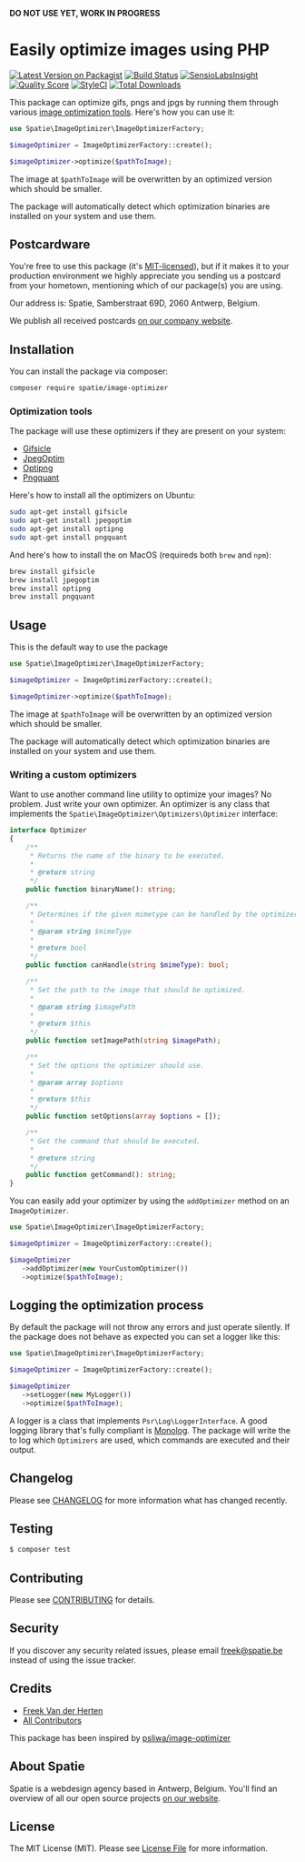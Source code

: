 **DO NOT USE YET, WORK IN PROGRESS**

# Easily optimize images using PHP

[![Latest Version on Packagist](https://img.shields.io/packagist/v/spatie/image-optimizer.svg?style=flat-square)](https://packagist.org/packages/spatie/image-optimizer)
[![Build Status](https://img.shields.io/travis/spatie/image-optimizer/master.svg?style=flat-square)](https://travis-ci.org/spatie/image-optimizer)
[![SensioLabsInsight](https://img.shields.io/sensiolabs/i/5e00b329-08b4-41c7-ba3b-2a3a2b2594f4.svg?style=flat-square)](https://insight.sensiolabs.com/projects/5e00b329-08b4-41c7-ba3b-2a3a2b2594f4)
[![Quality Score](https://img.shields.io/scrutinizer/g/spatie/image-optimizer.svg?style=flat-square)](https://scrutinizer-ci.com/g/spatie/image-optimizer)
[![StyleCI](https://styleci.io/repos/96041872/shield?branch=master)](https://styleci.io/repos/96041872)
[![Total Downloads](https://img.shields.io/packagist/dt/spatie/image-optimizer.svg?style=flat-square)](https://packagist.org/packages/spatie/image-optimizer)

This package can optimize gifs, pngs and jpgs by running them through various [image optimization tools](#image-optimization-tools). Here's how you can use it:

```php
use Spatie\ImageOptimizer\ImageOptimizerFactory;

$imageOptimizer = ImageOptimizerFactory::create();

$imageOptimizer->optimize($pathToImage);
```

The image at `$pathToImage` will be overwritten by an optimized version which should be smaller. 

The package will automatically detect which optimization binaries are installed on your system and use them.

## Postcardware

You're free to use this package (it's [MIT-licensed](LICENSE.md)), but if it makes it to your production environment we highly appreciate you sending us a postcard from your hometown, mentioning which of our package(s) you are using.

Our address is: Spatie, Samberstraat 69D, 2060 Antwerp, Belgium.

We publish all received postcards [on our company website](https://spatie.be/en/opensource/postcards).

## Installation

You can install the package via composer:

```bash
composer require spatie/image-optimizer
```

### Optimization tools

The package will use these optimizers if they are present on your system:

- [Gifsicle](http://www.lcdf.org/gifsicle/)
- [JpegOptim](http://freecode.com/projects/jpegoptim)
- [Optipng](http://optipng.sourceforge.net/)
- [Pngquant](https://pngquant.org/)

Here's how to install all the optimizers on Ubuntu:

```bash
sudo apt-get install gifsicle
sudo apt-get install jpegoptim
sudo apt-get install optipng
sudo apt-get install pngquant
```

And here's how to install the on MacOS (requireds both `brew` and `npm`):

```php
brew install gifsicle
brew install jpegoptim
brew install optipng
brew install pngquant
```

## Usage

This is the default way to use the package

``` php
use Spatie\ImageOptimizer\ImageOptimizerFactory;

$imageOptimizer = ImageOptimizerFactory::create();

$imageOptimizer->optimize($pathToImage);
```

The image at `$pathToImage` will be overwritten by an optimized version which should be smaller. 

The package will automatically detect which optimization binaries are installed on your system and use them.

### Writing a custom optimizers

Want to use another command line utility to optimize your images? No problem. Just write your own optimizer. An optimizer is any class that implements the `Spatie\ImageOptimizer\Optimizers\Optimizer` interface:

```php
interface Optimizer
{
    /**
     * Returns the name of the binary to be executed.
     *
     * @return string
     */
    public function binaryName(): string;

    /**
     * Determines if the given mimetype can be handled by the optimizer.
     *
     * @param string $mimeType
     *
     * @return bool
     */
    public function canHandle(string $mimeType): bool;

    /**
     * Set the path to the image that should be optimized.
     *
     * @param string $imagePath
     *
     * @return $this
     */
    public function setImagePath(string $imagePath);

    /**
     * Set the options the optimizer should use.
     *
     * @param array $options
     *
     * @return $this
     */
    public function setOptions(array $options = []);

    /**
     * Get the command that should be executed.
     *
     * @return string
     */
    public function getCommand(): string;
}
```

You can easily add your optimizer by using the `addOptimizer` method on an `ImageOptimizer`.

``` php
use Spatie\ImageOptimizer\ImageOptimizerFactory;

$imageOptimizer = ImageOptimizerFactory::create();

$imageOptimizer
   ->addOptimizer(new YourCustomOptimizer())
   ->optimize($pathToImage);
```

## Logging the optimization process

By default the package will not throw any errors and just operate silently. If the package does not behave as expected you can set a logger like this:

```php
use Spatie\ImageOptimizer\ImageOptimizerFactory;

$imageOptimizer = ImageOptimizerFactory::create();

$imageOptimizer
   ->setLogger(new MyLogger())
   ->optimize($pathToImage);
```

A logger is a class that implements `Psr\Log\LoggerInterface`. A good logging library that's fully compliant is [Monolog](https://github.com/Seldaek/monolog). The package will write the to log which `Optimizers` are used, which commands are executed and their output.

## Changelog

Please see [CHANGELOG](CHANGELOG.md) for more information what has changed recently.

## Testing

``` bash
$ composer test
```

## Contributing

Please see [CONTRIBUTING](CONTRIBUTING.md) for details.

## Security

If you discover any security related issues, please email freek@spatie.be instead of using the issue tracker.

## Credits

- [Freek Van der Herten](https://github.com/freekmurze)
- [All Contributors](../../contributors)

This package has been inspired by [psliwa/image-optimizer](https://github.com/psliwa/image-optimizer)

## About Spatie

Spatie is a webdesign agency based in Antwerp, Belgium. You'll find an overview of all our open source projects [on our website](https://spatie.be/opensource).

## License

The MIT License (MIT). Please see [License File](LICENSE.md) for more information.

